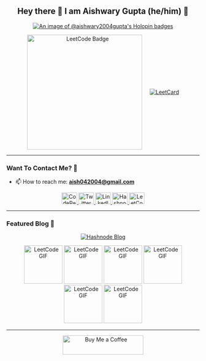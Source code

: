 <h2 align="center"> Hey there 👋 I am Aishwary Gupta (he/him) 🙋 </h2>

<p align="center">
  <a href="https://holopin.io/@aishwary2004gupta">
    <img src="https://holopin.me/aishwary2004gupta" alt="An image of @aishwary2004gupta's Holopin badges" />
  </a>
</p>

<p align="center" style="display: flex; justify-content: center; align-items: center; gap: 20px;">
  <a href="https://leetcode.com/u/Aishwary2004Gupta/">
    <img src="https://leetcode-badge-showcase.vercel.app/api?username=Aishwary2004Gupta&theme=dark&filter=daily&border=border" alt="LeetCode Badge" width="300" />
  </a>
  <a href="https://leetcode.com/u/Aishwary2004Gupta/">
    <img src="https://leetcard.jacoblin.cool/Aishwary2004Gupta?ext=heatmap" alt="LeetCard" />
  </a>
</p>


---

### Want To Contact Me? 📱

- 📫 How to reach me: **aish042004@gmail.com**

<p align="center">
  <a href="https://codepen.io/aishwary2004gupta" target="blank">
    <img src="https://raw.githubusercontent.com/rahuldkjain/github-profile-readme-generator/master/src/images/icons/Social/codepen.svg" alt="CodePen" height="30" width="40" />
  </a>
  <a href="https://twitter.com/aish2004gupta" target="blank">
    <img src="https://raw.githubusercontent.com/rahuldkjain/github-profile-readme-generator/master/src/images/icons/Social/twitter.svg" alt="Twitter" height="30" width="40" />
  </a>
  <a href="https://linkedin.com/in/aishwary-gupta-" target="blank">
    <img src="https://raw.githubusercontent.com/rahuldkjain/github-profile-readme-generator/master/src/images/icons/Social/linked-in-alt.svg" alt="LinkedIn" height="30" width="40" />
  </a>
  <a href="https://hashnode.com/@aishwarygupta" target="blank">
    <img src="https://raw.githubusercontent.com/rahuldkjain/github-profile-readme-generator/master/src/images/icons/Social/hashnode.svg" alt="Hashnode" height="30" width="40" />
  </a>
  <a href="https://www.leetcode.com/aishwary2004gupta" target="blank">
    <img src="https://raw.githubusercontent.com/rahuldkjain/github-profile-readme-generator/master/src/images/icons/Social/leet-code.svg" alt="LeetCode" height="30" width="40" />
  </a>
</p>

---

### Featured Blog 📝

<p align="center">
  <a href="https://aishwarygupta.hashnode.dev/?source=top_nav_blog_home">
    <img src="https://github.com/user-attachments/assets/232abce3-1bfd-4708-9e29-5b1ec5caf24c" alt="Hashnode Blog" />
  </a>
</p>

<p align="center">
  <img src="https://assets.leetcode.com/static_assets/marketing/2024.gif" alt="LeetCode GIF" width="100" />
  <img src="https://assets.leetcode.com/static_assets/others/2550.gif" alt="LeetCode GIF" width="100" />
  <img src="https://assets.leetcode.com/static_assets/marketing/2024-200.gif" alt="LeetCode GIF" width="100" />
  <img src="https://assets.leetcode.com/static_assets/marketing/365_new.gif" alt="LeetCode GIF" width="100" />
  <img src="https://assets.leetcode.com/static_assets/marketing/2024-100-new.gif" alt="LeetCode GIF" width="100" />
  <img src="https://assets.leetcode.com/static_assets/marketing/2024-50.gif" alt="LeetCode GIF" width="100" />
</p>

---

<p align="center">
  <a href="https://www.buymeacoffee.com/aishwary_gupta">
    <img src="https://cdn.buymeacoffee.com/buttons/v2/default-yellow.png" alt="Buy Me a Coffee" height="50" width="210" />
  </a>
</p>
